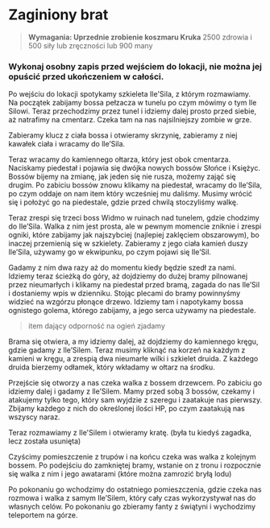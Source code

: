 # Zaginiony brat

> **Wymagania: Uprzednie zrobienie koszmaru Kruka**
> 2500 zdrowia i 500 siły lub zręczności lub 900 many

### Wykonaj osobny zapis przed wejściem do lokacji, nie można jej opuścić przed ukończeniem w całości.

Po wejściu do lokacji spotykamy szkieleta Ile'Sila, z którym rozmawiamy.  
Na początek zabijamy bossa pełzacza w tunelu po czym mówimy o tym lle Silowi. Teraz przechodzimy przez tunel i idziemy dalej prosto przed siebie, aż natrafimy na cmentarz. Czeka tam na nas najsilniejszy zombie w grze. 

Zabieramy klucz z ciała bossa i otwieramy skrzynię, zabieramy z niej kawałek ciała i wracamy do lle’Sila.

Teraz wracamy do kamiennego ołtarza, który jest obok cmentarza. Naciskamy piedestał i pojawia się dwójka nowych bossów Słońce i Księżyc. Bossów bijemy na zmianę, jak jeden się nie rusza, możemy zająć się drugim. Po zabiciu bossów znowu klikamy na piedestał, wracamy do lle’Sila, po czym oddaje on nam item który wcześniej mu daliśmy. Musimy wrócić się i położyć go na piedestale, gdzie przed chwilą stoczyliśmy walkę.

Teraz zrespi się trzeci boss Widmo w ruinach nad tunelem, gdzie chodzimy do Ile’Sila. Walka z nim jest prosta, ale w pewnym momencie zniknie i zrespi ogniki, które zabijamy jak najszybciej (najlepiej zaklęciem obszarowym), bo inaczej przemienią się w szkielety. Zabieramy z jego ciała kamień duszy Ile’Sila, używamy go w ekwipunku, po czym pojawi się Ile’Sil.

Gadamy z nim dwa razy aż do momentu kiedy będzie szedł za nami. Idziemy teraz ścieżką do góry, aż dojdziemy do dużej bramy pilnowanej przez nieumarłych i klikamy na piedestał przed bramą, zagada do nas Ile’Sil i dostaniemy wpis w dzienniku. Stojąc plecami do bramy powinnyśmy widzieć na wzgórzu płonące drzewo. Idziemy tam i napotykamy bossa ognistego golema, którego zabijamy, a jego serca używamy na piedestale.
> item dający odporność na ogień zjadamy

Brama się otwiera, a my idziemy dalej, aż dojdziemy do kamiennego kręgu, gdzie gadamy z lle’Silem. Teraz musimy kliknąć na korzeń na każdym z kamieni w kręgu, a zrespią dwa nieumarłe wilki i szkielet druida. Z każdego druida bierzemy odłamek, który wkładamy w ołtarz na środku.

Przejście się otworzy a nas czeka walka z bossem drzewcem. Po zabiciu go idziemy dalej i gadamy z lle’Silem. Mamy przed sobą 3 bossów, czekamy i atakujemy tylko tego, który sam wyjdzie z szeregu i zaatakuje nas pierwszy. Zbijamy każdego z nich do określonej ilości HP, po czym zaatakują nas wszyscy naraz.

Teraz rozmawiamy z Ile'Silem i otwieramy kratę. (była tu kiedyś zagadka, lecz została usunięta)

Czyścimy pomieszczenie z trupów i na końcu czeka was walka z kolejnym bossem. Po podejściu do zamkniętej bramy, wstanie on z tronu i rozpocznie się walka z nim i jego awatarami (które można zamrozić bryłą lodu)

Po pokonaniu go wchodzimy do ostatniego pomieszczenia, gdzie czeka nas rozmowa i walka z samym Ile’Silem, który cały czas wykorzystywał nas do własnych celów. Po pokonaniu go zbieramy fanty z świątyni i wychodzimy teleportem na górze.
